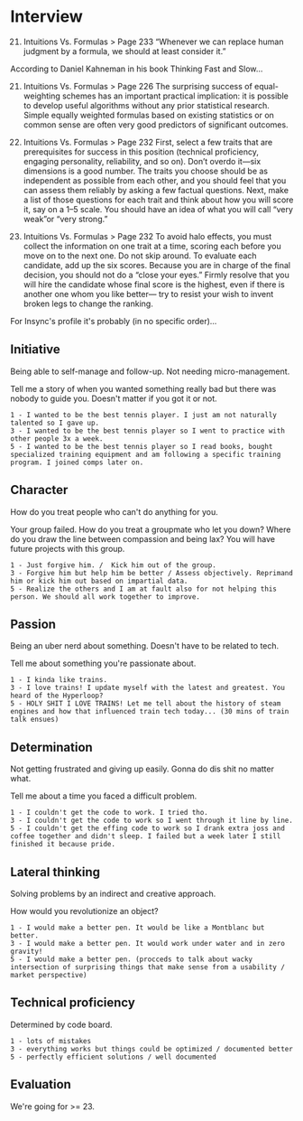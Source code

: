 # Interview

21. Intuitions Vs. Formulas > Page 233
“Whenever we can replace human judgment by a formula, we should at least consider it.”

According to Daniel Kahneman in his book Thinking Fast and Slow...

21. Intuitions Vs. Formulas > Page 226
The surprising success of equal-weighting schemes has an important practical implication: it is possible to develop useful algorithms without any prior statistical research. Simple equally weighted formulas based on existing statistics or on common sense are often very good predictors of significant outcomes.

21. Intuitions Vs. Formulas > Page 232
First, select a few traits that are prerequisites for success in this position (technical proficiency, engaging personality, reliability, and so on). Don’t overdo it—six dimensions is a good number. The traits you choose should be as independent as possible from each other, and you should feel that you can assess them reliably by asking a few factual questions. Next, make a list of those questions for each trait and think about how you will score it, say on a 1–5 scale. You should have an idea of what you will call “very weak”or “very strong.”

21. Intuitions Vs. Formulas > Page 232
To avoid halo effects, you must collect the information on one trait at a time, scoring each before you move on to the next one. Do not skip around. To evaluate each candidate, add up the six scores. Because you are in charge of the final decision, you should not do a “close your eyes.” Firmly resolve that you will hire the candidate whose final score is the highest, even if there is another one whom you like better— try to resist your wish to invent broken legs to change the ranking.

For Insync's profile it's probably (in no specific order)...

## Initiative

Being able to self-manage and follow-up. Not needing micro-management.

Tell me a story of when you wanted something really bad but there was nobody to guide you. Doesn't matter if you got it or not.

```
1 - I wanted to be the best tennis player. I just am not naturally talented so I gave up.
3 - I wanted to be the best tennis player so I went to practice with other people 3x a week.
5 - I wanted to be the best tennis player so I read books, bought specialized training equipment and am following a specific training program. I joined comps later on.
```

## Character

How do you treat people who can't do anything for you.

Your group failed. How do you treat a groupmate who let you down? Where do you draw the line between compassion and being lax?
You will have future projects with this group.

```
1 - Just forgive him. /  Kick him out of the group.
3 - Forgive him but help him be better / Assess objectively. Reprimand him or kick him out based on impartial data.
5 - Realize the others and I am at fault also for not helping this person. We should all work together to improve.
```

## Passion

Being an uber nerd about something. Doesn't have to be related to tech.

Tell me about something you're passionate about.

```
1 - I kinda like trains.
3 - I love trains! I update myself with the latest and greatest. You heard of the Hyperloop?
5 - HOLY SHIT I LOVE TRAINS! Let me tell about the history of steam engines and how that influenced train tech today... (30 mins of train talk ensues)
```

## Determination

Not getting frustrated and giving up easily. Gonna do dis shit no matter what.

Tell me about a time you faced a difficult problem.

```
1 - I couldn't get the code to work. I tried tho.
3 - I couldn't get the code to work so I went through it line by line.
5 - I couldn't get the effing code to work so I drank extra joss and coffee together and didn't sleep. I failed but a week later I still finished it because pride.
```

## Lateral thinking

Solving problems by an indirect and creative approach.

How would you revolutionize an object?

```
1 - I would make a better pen. It would be like a Montblanc but better.
3 - I would make a better pen. It would work under water and in zero gravity!
5 - I would make a better pen. (procceds to talk about wacky intersection of surprising things that make sense from a usability / market perspective)
```

## Technical proficiency

Determined by code board.

```
1 - lots of mistakes
3 - everything works but things could be optimized / documented better
5 - perfectly efficient solutions / well documented
```

## Evaluation

We're going for >= 23.
